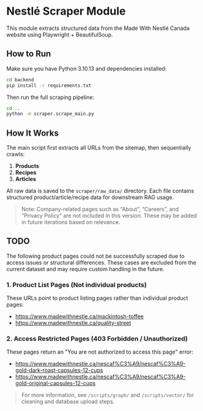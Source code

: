 # Nestlé Scraper Module

This module extracts structured data from the Made With Nestlé Canada website using Playwright + BeautifulSoup.

## How to Run

Make sure you have Python 3.10.13 and dependencies installed:

```bash
cd backend
pip install -r requirements.txt
```

Then run the full scraping pipeline:

```bash
cd ..
python -m scraper.scrape_main.py
```

## How It Works

The main script first extracts all URLs from the sitemap, then sequentially crawls:

1. **Products**
2. **Recipes**
3. **Articles**

All raw data is saved to the `scraper/raw_data/` directory.
Each file contains structured product/article/recipe data for downstream RAG usage.

> Note: Company-related pages such as “About”, “Careers”, and “Privacy Policy” are not included in this version. These may be added in future iterations based on relevance.

## TODO

The following product pages could not be successfully scraped due to access issues or structural differences. These cases are excluded from the current dataset and may require custom handling in the future.

### 1. Product List Pages (Not individual products)

These URLs point to product listing pages rather than individual product pages:

- https://www.madewithnestle.ca/mackintosh-toffee
- https://www.madewithnestle.ca/quality-street

### 2. Access Restricted Pages (403 Forbidden / Unauthorized)

These pages return an "You are not authorized to access this page" error:

- https://www.madewithnestle.ca/nescaf%C3%A9/nescaf%C3%A9-gold-dark-roast-capsules-12-cups
- https://www.madewithnestle.ca/nescaf%C3%A9/nescaf%C3%A9-gold-original-capsules-12-cups

> For more information, see `/scripts/graph/` and `/scripts/vector/` for cleaning and database upload steps.
